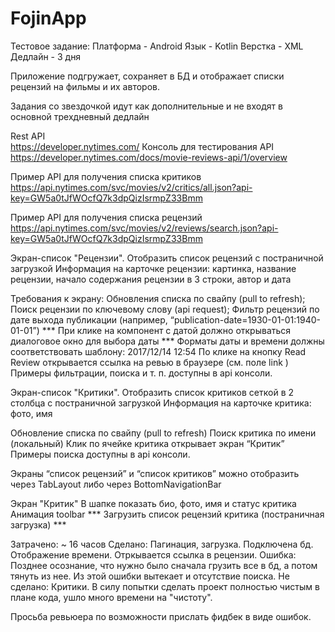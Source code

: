 # FojinApp
Тестовое задание:
Платформа - Android
Язык - Kotlin
Верстка - XML
Дедлайн - 3 дня

Приложение подгружает, сохраняет в БД и отображает списки рецензий на фильмы и их авторов.

Задания со звездочкой идут как дополнительные и не входят в основной трехдневный дедлайн

Rest API  
https://developer.nytimes.com/ 
Консоль для тестирования API
https://developer.nytimes.com/docs/movie-reviews-api/1/overview

Пример API для получения списка критиков
https://api.nytimes.com/svc/movies/v2/critics/all.json?api-key=GW5a0tJfWOcfQ7k3dpQizIsrmpZ33Bmm 

Пример API для получения списка рецензий
https://api.nytimes.com/svc/movies/v2/reviews/search.json?api-key=GW5a0tJfWOcfQ7k3dpQizIsrmpZ33Bmm

Экран-список "Рецензии". 
Отобразить список рецензий с постраничной загрузкой
Информация на карточке рецензии: картинка, название рецензии, начало содержания рецензии в 3 строки, автор и дата

Требования к экрану:
Обновления списка по свайпу (pull to refresh);
Поиск рецензии по ключевому слову (api request);
Фильтр рецензий по дате выхода публикации (например, “publication-date=1930-01-01:1940-01-01”) ***
При клике на компонент с датой должно открываться диалоговое окно для выбора даты ***
Форматы даты и времени должны соответствовать шаблону:
2017/12/14 12:54
По клике на кнопку Read Review  открывается ссылка на ревью в браузере (см. поле link ) 
Примеры фильтрации, поиска и т. п. доступны в api консоли.

Экран-список "Критики". 
Отобразить список критиков сеткой в 2 столбца с постраничной загрузкой
Информация на карточке критика: фото, имя

Обновление списка по свайпу (pull to refresh) 
Поиск критика по имени (локальный) 
Клик по ячейке критика открывает   экран “Критик”  
Примеры поиска доступны в api консоли.


Экраны “список рецензий” и “список критиков” можно отобразить через TabLayout либо через BottomNavigationBar

Экран "Критик"
В шапке показать био, фото, имя и статус критика 
Анимация toolbar ***
Загрузить список рецензий критика (постраничная загрузка) ***

Затрачено: ~ 16 часов
Сделано: Пагинация, загрузка. Подключена бд. Отображение времени. Отркывается ссылка в рецензии.
Ошибка: Позднее осознание, что нужно было сначала грузить все в бд, а потом тянуть из нее. Из этой ошибки вытекает и отсутствие поиска.
Не сделано: Критики. В силу попытки сделать проект полностью чистым в плане кода, ушло много времени на "чистоту". 

Просьба ревьюера по возможности прислать фидбек в виде ошибок.

 
